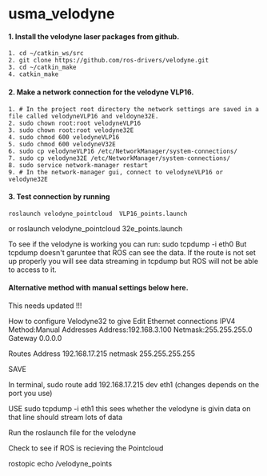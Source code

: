 # usma_velodyne

#### 1. Install the velodyne laser packages from github.
    1. cd ~/catkin_ws/src
    2. git clone https://github.com/ros-drivers/velodyne.git
    3. cd ~/catkin_make
    4. catkin_make

#### 2. Make a network connection for the velodyne VLP16.
    1. # In the project root directory the network settings are saved in a file called velodyneVLP16 and veldoyne32E.
    2. sudo chown root:root velodyneVLP16
    3. sudo chown root:root velodyne32E
    4. sudo chmod 600 velodyneVLP16
    5. sudo chmod 600 velodyneV32E
    6. sudo cp velodyneVLP16 /etc/NetworkManager/system-connections/
    7. sudo cp velodyne32E /etc/NetworkManager/system-connections/
    8. sudo service network-manager restart
    9. # In the network-manager gui, connect to velodyneVLP16 or velodyne32E

#### 3. Test connection by running 
    roslaunch velodyne_pointcloud  VLP16_points.launch
or
    roslaunch velodyne_pointcloud  32e_points.launch

To see if the velodyne is working you can run:
    sudo tcpdump -i eth0
But tcpdump doesn't garuntee that ROS can see the data. If the route is not set up properly you will see data streaming in tcpdump but ROS will not be able to access to it.

#### Alternative method with manual settings below here.
This needs updated !!!

How to configure Velodyne32 to give
Edit Ethernet connections
IPV4
Method:Manual
Addresses
Address:192.168.3.100
Netmask:255.255.255.0
Gateway 0.0.0.0

Routes
Address 192.168.17.215
netmask 255.255.255.255

SAVE

In terminal,
sudo route add 192.168.17.215 dev eth1 (changes depends on the port you use)


USE 
sudo tcpdump -i eth1
this sees whether the velodyne is givin data on that line should stream lots of data

Run the roslaunch file for the velodyne

Check to see if ROS is recieving the Pointcloud 

rostopic echo /velodyne_points




